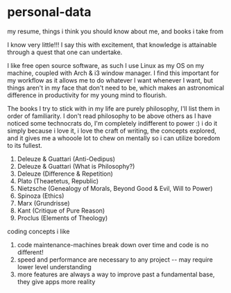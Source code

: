 # personal-data
my resume, things i think you should know about me, and books i take from

I know very little!!! I say this with excitement, that knowledge is attainable through a quest that one can undertake.

I like free open source software, as such I use Linux as my OS on my machine, coupled with Arch & i3 window manager. I find this important for my workflow as it allows me to do whatever I want whenever I want, but things aren't in my face that don't need to be, which makes an astronomical difference in productivity for my young mind to flourish.

The books I try to stick with in my life are purely philosophy, I'll list them in order of familiarity. I don't read philosophy to be above others as I have noticed some technocrats do, I'm completely indifferent to power :) i do it simply because i love it, i love the craft of writing, the concepts explored, and it gives me a whooole lot to chew on mentally so i can utilize boredom to its fullest.

1. Deleuze & Guattari (Anti-Oedipus)
2. Deleuze & Guattari (What is Philosophy?)
2. Deleuze (Difference & Repetition)
3. Plato (Theaetetus, Republic)
4. Nietzsche (Genealogy of Morals, Beyond Good & Evil, Will to Power)
5. Spinoza (Ethics)
6. Marx (Grundrisse)
7. Kant (Critique of Pure Reason)
7. Proclus (Elements of Theology)

coding concepts i like
1. code maintenance-machines break down over time and code is no different!
2. speed and performance are necessary to any project -- may require lower level understanding
3. more features are always a way to improve past a fundamental base, they give apps more reality
